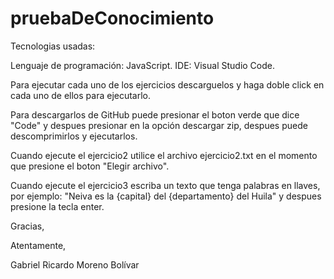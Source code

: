 # pruebaDeConocimiento

Tecnologias usadas:

Lenguaje de programación: JavaScript.
IDE: Visual Studio Code.

Para ejecutar cada uno de los ejercicios descarguelos y haga doble click
en cada uno de ellos para ejecutarlo.

Para descargarlos de GitHub puede presionar el boton verde que dice "Code" y despues 
presionar en la opción descargar zip, despues puede descomprimirlos y ejecutarlos.

Cuando ejecute el ejercicio2 utilice el archivo ejercicio2.txt en el momento
que presione el boton "Elegir archivo".

Cuando ejecute el ejercicio3 escriba un texto que tenga palabras en llaves,
por ejemplo: "Neiva es la {capital} del {departamento} del Huila" y despues presione la tecla enter.

Gracias,

Atentamente,

Gabriel Ricardo Moreno Bolívar
 

